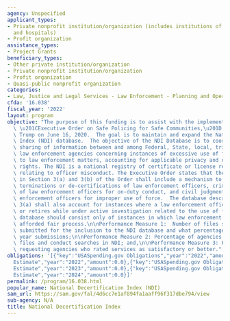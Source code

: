 ```yaml
---
agency: Unspecified
applicant_types:
- Private nonprofit institution/organization (includes institutions of higher education
  and hospitals)
- Profit organization
assistance_types:
- Project Grants
beneficiary_types:
- Other private institution/organization
- Private nonprofit institution/organization
- Profit organization
- Quasi-public nonprofit organization
categories:
- Law, Justice and Legal Services - Law Enforcement - Planning and Operations
cfda: '16.038'
fiscal_year: '2022'
layout: program
objective: "The purpose of this funding is to assist with the implementation of the\
  \ \u201CExecutive Order on Safe Policing for Safe Communities,\u201D signed by President\
  \ Trump on June 16, 2020.  The goal is to maintain and expand the National Decertification\
  \ Index (NDI) database.  The objective of the NDI Database is to coordinate the\
  \ sharing of information between and among Federal, State, local, tribal, and territorial\
  \ law enforcement agencies concerning instances of excessive use of force related\
  \ to law enforcement matters, accounting for applicable privacy and due process\
  \ rights. The NDI is a national registry of certificate or license revocation actions\
  \ relating to officer misconduct. The Executive Order states that the database described\
  \ in Section 3(a) and 3(b) of the Order shall include a mechanism to track, as permissible,\
  \ terminations or de-certifications of law enforcement officers, criminal convictions\
  \ of law enforcement officers for on-duty conduct, and civil judgments against law\
  \ enforcement officers for improper use of force.  The database described in Section\
  \ 3(a) shall also account for instances where a law enforcement officer resigns\
  \ or retires while under active investigation related to the use of force.  The\
  \ database should consist only of instances in which law enforcement officers were\
  \ afforded fair process.\n\nPerformance Measure 1:  Number of files states have\
  \ submitted for the inclusion to the NDI database and what percentage over the previous\
  \ year submissions;\n\nPerformance Measure 2: Percentage of agencies that submit\
  \ files and conduct searches in NDI; and,\n\nPerformance Measure 3: Percentage of\
  \ requesting agencies who rated services as satisfactory or better."
obligations: '[{"key":"USASpending.gov Obligations","year":"2022","amount":0.0},{"key":"SAM.gov
  Estimate","year":"2022","amount":0.0},{"key":"USASpending.gov Obligations","year":"2023","amount":0.0},{"key":"SAM.gov
  Estimate","year":"2023","amount":0.0},{"key":"USASpending.gov Obligations","year":"2024","amount":0.0},{"key":"SAM.gov
  Estimate","year":"2024","amount":0.0}]'
permalink: /program/16.038.html
popular_name: National Decertification Index (NDI)
sam_url: https://sam.gov/fal/4d6cc7e1af894fa1aaff96f317dbe794/view
sub-agency: N/A
title: National Decertification Index
---
```

